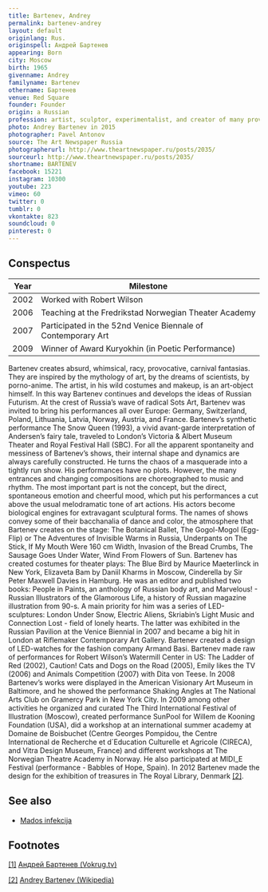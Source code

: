 ```yaml
---
title: Bartenev, Andrey
permalink: bartenev-andrey
layout: default
originlang: Rus.
originspell: Андрей Бартенев
appearing: Born
city: Moscow
birth: 1965
givenname: Andrey
familyname: Bartenev
othername: Бартенев
venue: Red Square
founder: Founder
origin: a Russian
profession: artist, sculptor, experimentalist, and creator of many provocative, interactive installations and performances
photo: Andrey Bartenev in 2015
photographer: Pavel Antonov
source: The Art Newspaper Russia
photographerurl: http://www.theartnewspaper.ru/posts/2035/
sourceurl: http://www.theartnewspaper.ru/posts/2035/
shortname: BARTENEV
facebook: 15221
instagram: 10300
youtube: 223
vimeo: 60
twitter: 0
tumblr: 0
vkontakte: 823
soundcloud: 0
pinterest: 0
---
```


## Сonspectus

|Year|Milestone|
|-|-|
|2002|Worked with Robert Wilson|
|2006|Teaching at the Fredrikstad Norwegian Theater Academy|
|2007|Participated in the 52nd Venice Biennale of Contemporary Art|
|2009|Winner of Award Kuryokhin (in Poetic Performance)|


Bartenev creates absurd, whimsical, racy, provocative, carnival fantasias. They are inspired by the mythology of art, by the dreams of scientists, by porno-anime. The artist, in his wild costumes and makeup, is an art-object himself. In this way Bartenev continues and develops the ideas of Russian Futurism. At the crest of Russia’s wave of radical Sots Art, Bartenev was invited to bring his performances all over Europe: Germany, Switzerland, Poland, Lithuania, Latvia, Norway, Austria, and France. Bartenev’s synthetic performance The Snow Queen (1993), a vivid avant-garde interpretation of Andersen’s fairy tale, traveled to London’s Victoria & Albert Museum Theater and Royal Festival Hall (SBC). For all the apparent spontaneity and messiness of Bartenev’s shows, their internal shape and dynamics are always carefully constructed. He turns the chaos of a masquerade into a tightly run show. His performances have no plots. However, the many entrances and changing compositions are choreographed to music and rhythm. The most important part is not the concept, but the direct, spontaneous emotion and cheerful mood, which put his performances a cut above the usual melodramatic tone of art actions. His actors become biological engines for extravagant sculptural forms. The names of shows convey some of their bacchanalia of dance and color, the atmosphere that Bartenev creates on the stage: The Botanical Ballet, The Gogol-Mogol (Egg-Flip) or The Adventures of Invisible Warms in Russia, Underpants on The Stick, If My Mouth Were 160 cm Width, Invasion of the Bread Crumbs, The Sausage Goes Under Water, Wind From Flowers of Sun. Bartenev has created costumes for theater plays: The Blue Bird by Maurice Maeterlinck in New York, Elizaveta Bam by Daniil Kharms in Moscow, Cinderella by Sir Peter Maxwell Davies in Hamburg. He was an editor and published two books: People in Paints, an anthology of Russian body art, and Marvelous! - Russian Illustrators of the Glamorous Life, a history of Russian magazine illustration from 90-s. A main priority for him was a series of LED-sculptures: London Under Snow, Electric Aliens, Skriabin’s Light Music and Connection Lost - field of lonely hearts. The latter was exhibited in the Russian Pavilion at the Venice Biennial in 2007 and became a big hit in London at Riflemaker Contemporary Art Gallery. Bartenev created a design of LED-watches for the fashion company Armand Basi. Bartenev made raw of performances for Robert Wilson’s Watermill Center in US: The Ladder of Red (2002), Caution! Cats and Dogs on the Road (2005), Emily likes the TV (2006) and Animals Competition (2007) with Dita von Teese. In 2008 Bartenev’s works were displayed in the American Visionary Art Museum in Baltimore, and he showed the performance Shaking Angles at The National Arts Club on Gramercy Park in New York City. In 2009 among other activities he organized and curated The Third International Festival of Illustration (Moscow), created performance SunPool for Willem de Kooning Foundation (USA), did a workshop at an international summer academy at Domaine de Boisbuchet (Centre Georges Pompidou, the Centre International de Recherche et d´Education Culturelle et Agricole (CIRECA), and Vitra Design Museum, France) and different workshops at The Norwegian Theatre Academy in Norway. He also participated at MIDI_E Festival (performance - Babbles of Hope, Spain). In 2012 Bartenev made the design for the exhibition of treasures in The Royal Library, Denmark <span id="a2">[\[2\]](#f2)</span>.

## See also

+ [Mados infekcija](mados-infekcija)

## Footnotes

[[1]](#a1) <span id="f1"></span> [Андрей Бартенев (Vokrug.tv)](https://www.vokrug.tv/person/show/andrei_bartenev/)

[[2]](#a2) <span id="f2"></span> [Andrey Bartenev (Wikipedia)](https://en.wikipedia.org/wiki/Andrey_Bartenev)
